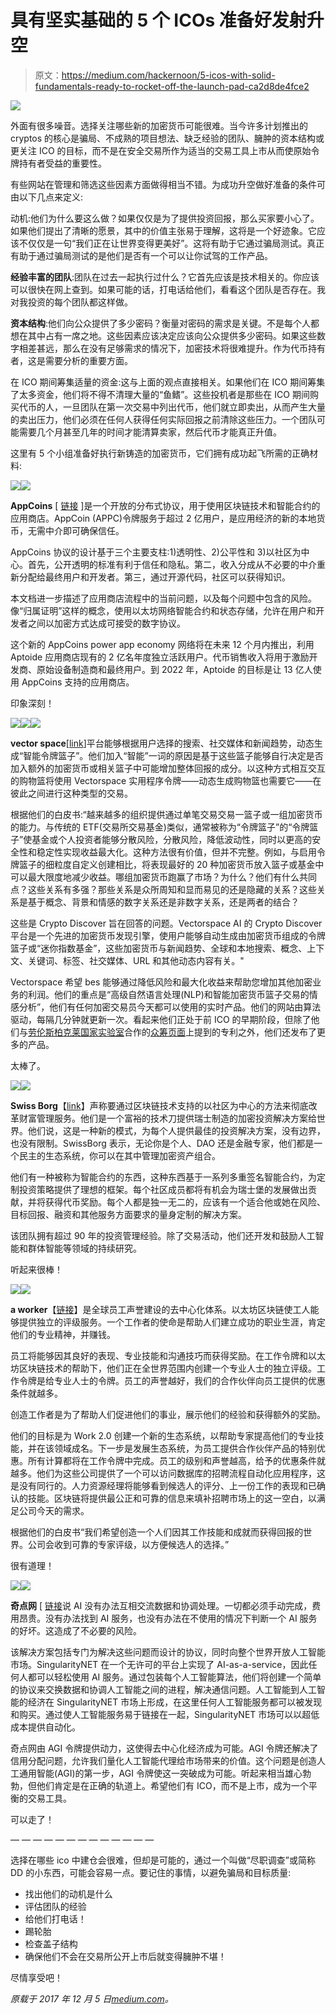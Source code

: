 # 具有坚实基础的 5 个 ICOs 准备好发射升空

> 原文：<https://medium.com/hackernoon/5-icos-with-solid-fundamentals-ready-to-rocket-off-the-launch-pad-ca2d8de4fce2>

![](img/10e7e7eea1be43d9439fdbe1b7d3b890.png)

外面有很多噪音。选择关注哪些新的加密货币可能很难。当今许多计划推出的 cryptos 的核心是骗局、不成熟的项目想法、缺乏经验的团队、臃肿的资本结构或更关注 ICO 的目标，而不是在安全交易所作为适当的交易工具上市从而使原始令牌持有者受益的重要性。

有些网站在管理和筛选这些因素方面做得相当不错。为成功升空做好准备的条件可由以下几点来定义:

动机:他们为什么要这么做？如果仅仅是为了提供投资回报，那么买家要小心了。如果他们提出了清晰的愿景，其中的价值主张易于理解，这将是一个好迹象。它应该不仅仅是一句“我们正在让世界变得更美好”。这将有助于它通过骗局测试。真正有助于通过骗局测试的是他们是否有一个可以让你试驾的工作产品。

**经验丰富的团队**:团队在过去一起执行过什么？它首先应该是技术相关的。你应该可以很快在网上查到。如果可能的话，打电话给他们，看看这个团队是否存在。我对我投资的每个团队都这样做。

**资本结构**:他们向公众提供了多少密码？衡量对密码的需求是关键。不是每个人都想在其中占有一席之地。这些因素应该决定应该向公众提供多少密码。如果这些数字相差甚远，那么在没有足够需求的情况下，加密技术将很难提升。作为代币持有者，这是需要分析的重要方面。

在 ICO 期间筹集适量的资金:这与上面的观点直接相关。如果他们在 ICO 期间筹集了太多资金，他们将不得不清理大量的“鱼鳍”。这些投机者是那些在 ICO 期间购买代币的人，一旦团队在第一次交易中列出代币，他们就立即卖出，从而产生大量的卖出压力，他们必须在任何人获得任何实际回报之前清除这些压力。一个团队可能需要几个月甚至几年的时间才能清算卖家，然后代币才能真正升值。

这里有 5 个小组准备好执行新铸造的加密货币，它们拥有成功起飞所需的正确材料:

![](img/e21c9581ed569f5524e3501d40c0e438.png)![](img/ee76cbbaa2078c5e91a392f8cef0f0ee.png)

**AppCoins** [ [链接](https://appcoins.io/) ]是一个开放的分布式协议，用于使用区块链技术和智能合约的应用商店。AppCoin (APPC)令牌服务于超过 2 亿用户，是应用经济的新的本地货币，无需中介即可确保信任。

AppCoins 协议的设计基于三个主要支柱:1)透明性、2)公平性和 3)以社区为中心。首先，公开透明的标准有利于信任和隐私。第二，收入分成从不必要的中介重新分配给最终用户和开发者。第三，通过开源代码，社区可以获得知识。

本文档进一步描述了应用商店流程中的当前问题，以及每个问题中包含的风险。像“归属证明”这样的概念，使用以太坊网络智能合约和状态存储，允许在用户和开发者之间以加密方式达成可接受的数字协议。

这个新的 AppCoins power app economy 网络将在未来 12 个月内推出，利用 Aptoide 应用商店现有的 2 亿名年度独立活跃用户。代币销售收入将用于激励开发商、原始设备制造商和最终用户。到 2022 年，Aptoide 的目标是让 13 亿人使用 AppCoins 支持的应用商店。

印象深刻！

![](img/bda726a78a8be12936f7f980c82a68ff.png)![](img/913ceadd4136f04d76283af12ee17db6.png)![](img/3a8da0ee52a10349af8cbc9518e9be21.png)

**vector space**[[link](http://vectorspace.ai/crowdsale.html)]平台能够根据用户选择的搜索、社交媒体和新闻趋势，动态生成“智能令牌篮子”。他们加入“智能”一词的原因是基于这些篮子能够自行决定是否加入额外的加密货币或相关篮子中可能增加整体回报的成分。以这种方式相互交互的购物篮将使用 Vectorspace 实用程序令牌——动态生成购物篮也需要它——在彼此之间进行这种类型的交易。

根据他们的白皮书:“越来越多的组织提供通过单笔交易交易一篮子或一组加密货币的能力。与传统的 ETF(交易所交易基金)类似，通常被称为“令牌篮子”的“令牌篮子”使基金或个人投资者能够分散风险，分散风险，降低波动性，同时以更高的安全性和稳定性实现收益最大化。这种方法很有价值，但并不完整。例如，与启用令牌篮子的细粒度自定义创建相比，将表现最好的 20 种加密货币放入篮子或基金中可以最大限度地减少收益。哪组加密货币跑赢了市场？为什么？他们有什么共同点？这些关系有多强？那些关系是众所周知和显而易见的还是隐藏的关系？这些关系是基于概念、背景和情感的数字关系还是非数字关系，还是两者的结合？

这些是 Crypto Discover 旨在回答的问题。Vectorspace AI 的 Crypto Discover 平台是一个先进的加密货币发现引擎，使用户能够自动生成由加密货币组成的令牌篮子或“迷你指数基金”，这些加密货币与新闻趋势、全球和本地搜索、概念、上下文、关键词、标签、社交媒体、URL 和其他动态内容有关。"

Vectorspace 希望 bes 能够通过降低风险和最大化收益来帮助您增加其他加密业务的利润。他们的重点是“高级自然语言处理(NLP)和智能加密货币篮子交易的情感分析”，他们有任何加密交易员今天都可以使用的实时产品。他们的网站由算法驱动，每隔几分钟就更新一次。看起来他们正处于前 ICO 的早期阶段，但除了他们与[劳伦斯柏克莱国家实验室](http://www.lbl.gov)合作的[众筹页面](http://vectorspace.ai/crowdsale.html)上提到的专利之外，他们还发布了更多的产品。

太棒了。

![](img/91bcff3824db0feaefc79b5a6a24ad40.png)![](img/83c29134d5d3e5de1e1b726af5f63122.png)

**Swiss Borg**【[link](https://swissborg.com/)】声称要通过区块链技术支持的以社区为中心的方法来彻底改革财富管理服务。他们是一个富裕的技术刀提供瑞士制造的加密投资解决方案给世界。他们说，这是一种新的模式，为每个人提供最佳的投资解决方案，没有边界，也没有限制。SwissBorg 表示，无论你是个人、DAO 还是金融专家，他们都是一个民主的生态系统，你可以在其中管理加密资产组合。

他们有一种被称为智能合约的东西，这种东西基于一系列多重签名智能合约，为定制投资策略提供了理想的框架。每个社区成员都将有机会为瑞士堡的发展做出贡献，并将获得代币奖励。每个人都是独一无二的，应该有一个适合他或她在风险、目标回报、融资和其他服务方面要求的量身定制的解决方案。

该团队拥有超过 90 年的投资管理经验。除了交易活动，他们还开发和鼓励人工智能和群体智能等领域的持续研究。

听起来很棒！

![](img/2cb384325b8a5dc800027ba333c6b2df.png)![](img/7e5558b91ecfa7e092f819eb08b8489f.png)

**a worker**【[链接](https://aworker.io/)】是全球员工声誉建设的去中心化体系。以太坊区块链使工人能够提供独立的评级服务。一个工作者的使命是帮助人们建立成功的职业生涯，肯定他们的专业精神，并赚钱。

员工将能够因其良好的表现、专业技能和沟通技巧而获得奖励。在工作令牌和以太坊区块链技术的帮助下，他们正在全世界范围内创建一个专业人士的独立评级。工作令牌是给专业人士的令牌。员工的声誉越好，我们的合作伙伴向员工提供的优惠条件就越多。

创造工作者是为了帮助人们促进他们的事业，展示他们的经验和获得额外的奖励。

他们的目标是为 Work 2.0 创建一个新的生态系统，以帮助专家提高他们的专业技能，并在该领域成名。下一步是发展生态系统，为员工提供合作伙伴产品的特别优惠。所有计算都将在工作令牌中完成。员工的级别和声誉越高，给予的优惠条件就越多。他们为这些公司提供了一个可以访问数据库的招聘流程自动化应用程序，这是没有同行的。人力资源经理将能够看到候选人的评分、上一份工作的表现和已确认的技能。区块链将提供最公正和可靠的信息来填补招聘市场上的这一空白，以满足公司今天的需求。

根据他们的白皮书“我们希望创造一个人们因其工作技能和成就而获得回报的世界。公司会收到可靠的专家评级，以方便候选人的选择。”

很有道理！

![](img/4470a5177a9b623aa1ec697ba11f86ee.png)![](img/41c2f85307eae834e714d667d06bc59b.png)

**奇点网** [ [链接](https://singularitynet.io/)说 AI 没有办法互相交流数据和协调处理。一切都必须手动完成，费用昂贵。没有办法找到 AI 服务，也没有办法在不使用的情况下判断一个 AI 服务的好坏。这造成了不必要的风险。

该解决方案包括专门为解决这些问题而设计的协议，同时向整个世界开放人工智能市场。SingularityNET 在一个无许可的平台上实现了 AI-as-a-service，因此任何人都可以轻松使用 AI 服务。通过包装每个人工智能算法，他们将创建一个简单的协议来交换数据和协调人工智能之间的进程，解决通信问题。人工智能到人工智能的经济在 SingularityNET 市场上形成，在这里任何人工智能服务都可以被发现和购买。通过使人工智能服务易于链接在一起，SingularityNET 市场可以以超低成本提供自动化。

奇点网由 AGI 令牌提供动力，这使得去中心化经济成为可能。AGI 令牌还解决了信用分配问题，允许我们量化人工智能代理给市场带来的价值。这个问题是创造人工通用智能(AGI)的第一步，AGI 令牌使这一突破成为可能。听起来相当雄心勃勃，但他们肯定是在正确的轨道上。希望他们有 ICO，而不是上市，成为一个平衡的交易工具。

可以走了！

— — — — — — — — — — — — —

选择在哪些 ico 中建仓会很难，但却是可能的，通过一个叫做“尽职调查”或简称 DD 的小东西，可能会容易一点。要记住的事情，以避免骗局和目标质量:

*   找出他们的动机是什么
*   评估团队的经验
*   给他们打电话！
*   踢轮胎
*   检查盖子结构
*   确保他们不会在交易所公开上市后就变得臃肿不堪！

尽情享受吧！

*原载于 2017 年 12 月 5 日*[*medium.com*](/@alexanderwestin/5-cryptocurrencies-ready-for-lift-off-79c88ff7c4be)*。*